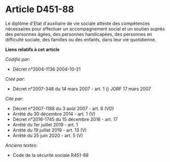 # Article D451-88

Le diplôme d'Etat d'auxiliaire de vie sociale atteste des compétences nécessaires pour effectuer un accompagnement social et
un soutien auprès des personnes âgées, des personnes handicapées, des personnes en difficulté sociale, des familles ou des
enfants, dans leur vie quotidienne.

**Liens relatifs à cet article**

_Codifié par_:

  - Décret n°2004-1136 2004-10-21

_Créé par_:

  - Décret n°2007-348 du 14 mars 2007 - art. 1 () JORF 17 mars 2007

_Cité par_:

  - Décret n°2007-1188 du 3 août 2007 - art. 6 (VD)
  - Arrêté du 30 décembre 2014 - art. 1 (V)
  - Décret n°2016-1745 du 15 décembre 2016 - art. 17
  - Arrêté du 1er juillet 2019 - art. 1
  - Arrêté du 19 juillet 2019 - art. 13 (V)
  - Arrêté du 25 juin 2020 - art. 5 (V)

_Anciens textes_:

  - Code de la sécurité sociale R451-88
